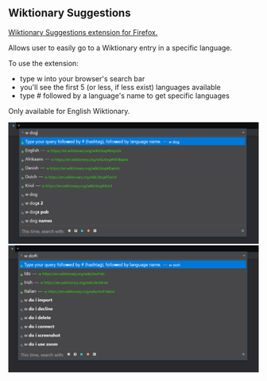 ## Wiktionary Suggestions

[Wiktionary Suggestions extension for Firefox.](https://addons.mozilla.org/en-US/firefox/addon/wiktionary-suggestions)

Allows user to easily go to a Wiktionary entry in a specific language.

To use the extension:

- type w into your browser's search bar
- you'll see the first 5 (or less, if less exist) languages available
- type # followed by a language's name to get specific languages

Only available for English Wiktionary.

![screenshot_1](imgs/screenshot_1.png)
![screenshot_2](imgs/screenshot_2.png)


